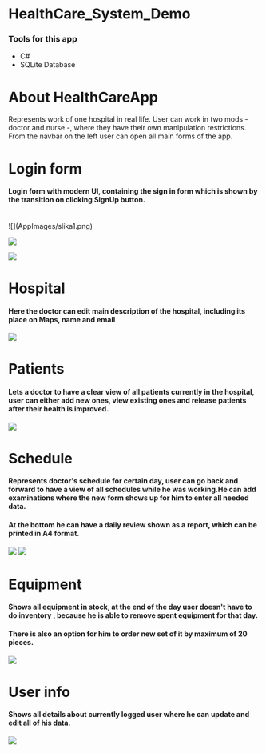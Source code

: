 # HealthCare_System_Demo
 

### Tools for this app

- C#
- SQLite Database




# About HealthCareApp

Represents work of one hospital in real life. User can work in two mods - doctor and nurse -, where they have their own manipulation restrictions.
From the navbar on the left user can open all main forms of the app.

# Login form

#### Login form with modern UI, containing the sign in form which  is shown by the transition on clicking SignUp button.
<br />
![](AppImages/slika1.png)

![](AppImages/slika2.png)

![](AppImages/slika3.png)

# Hospital 

#### Here the doctor can edit main description of the hospital, including its place on Maps, name and email
![](AppImages/slika4.png)

# Patients

#### Lets a doctor to have a clear view of all patients currently in the hospital, user can either add new ones, view existing ones and release patients after their health is improved.
![](AppImages/slika5.png)


# Schedule

#### Represents doctor's schedule for certain day, user can go back and forward to have a view of all schedules while he was working.He can add examinations where the new form shows up for him to enter all needed data.
#### At the bottom he can have a daily review shown as a report, which can be printed in A4 format.
![](AppImages/slika6.png)
![](AppImages/slika7.png)


# Equipment 

#### Shows all equipment in stock, at the end of the day user doesn't have to do inventory , because he is able to remove spent equipment for that day.
#### There is also an option for him to order new set of it by maximum of 20 pieces.
![](AppImages/slika8.png)

# User info

#### Shows all details about currently logged user where he can update and edit all of his data.

![](AppImages/slika9.png)
